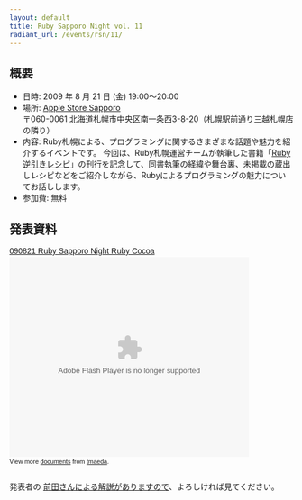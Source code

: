 ```yaml
---
layout: default
title: Ruby Sapporo Night vol. 11
radiant_url: /events/rsn/11/
---
```

## 概要

- 日時: 2009 年 8 月 21 日 (金) 19:00〜20:00
- 場所: [Apple Store Sapporo](http://www.apple.com/jp/retail/sapporo/map/) <br/>〒060-0061 北海道札幌市中央区南一条西3-8-20（札幌駅前通り三越札幌店の隣り）
- 内容: Ruby札幌による、プログラミングに関するさまざまな話題や魅力を紹介するイベントです。 今回は、Ruby札幌運営チームが執筆した書籍「[Ruby逆引きレシピ](http://www.amazon.co.jp/dp/4798119881)」の刊行を記念して、同書執筆の経緯や舞台裏、未掲載の蔵出しレシピなどをご紹介しながら、Rubyによるプログラミングの魅力についてお話しします。
- 参加費: 無料

## 発表資料

<div style="width:425px;text-align:left" id="__ss_1899271"><a style="font:14px Helvetica,Arial,Sans-serif;display:block;margin:12px 0 3px 0;text-decoration:underline;" href="http://www.slideshare.net/tmaeda/090821-ruby-sapporo-night-ruby-cocoa" title="090821 Ruby Sapporo Night Ruby Cocoa">090821 Ruby Sapporo Night Ruby Cocoa</a><object style="margin:0px" width="425" height="355"><param name="movie" value="http://static.slidesharecdn.com/swf/ssplayer2.swf?doc=090821rubysapporonight-rubycocoa-090824081832-phpapp02&stripped_title=090821-ruby-sapporo-night-ruby-cocoa" /><param name="allowFullScreen" value="true"/><param name="allowScriptAccess" value="always"/><embed src="http://static.slidesharecdn.com/swf/ssplayer2.swf?doc=090821rubysapporonight-rubycocoa-090824081832-phpapp02&stripped_title=090821-ruby-sapporo-night-ruby-cocoa" type="application/x-shockwave-flash" allowscriptaccess="always" allowfullscreen="true" width="425" height="355"></embed></object><div style="font-size:11px;font-family:tahoma,arial;height:26px;padding-top:2px;">View more <a style="text-decoration:underline;" href="http://www.slideshare.net/">documents</a> from <a style="text-decoration:underline;" href="http://www.slideshare.net/tmaeda">tmaeda</a>.</div></div>

発表者の [前田さんによる解説がありますので](http://tmaeda.s45.xrea.com/td/20090821.html#p01)、よろしければ見てください。

